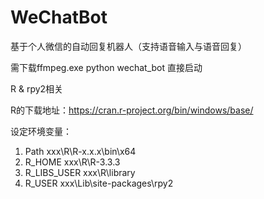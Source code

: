# WeChatBot
基于个人微信的自动回复机器人（支持语音输入与语音回复）

需下载ffmpeg.exe
python wechat_bot 直接启动

R & rpy2相关

R的下载地址：https://cran.r-project.org/bin/windows/base/

设定环境变量：
1. Path
xxx\R\R-x.x.x\bin\x64
2. R_HOME
xxx\R\R-3.3.3
3. R_LIBS_USER
xxx\R\library
4. R_USER
xxx\Lib\site-packages\rpy2
